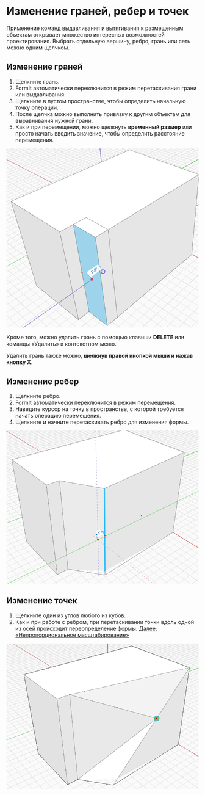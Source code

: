 # Изменение граней, ребер и точек

Применение команд выдавливания и вытягивания к размещенным объектам открывает множество интересных возможностей проектирования. Выбрать отдельную вершину, ребро, грань или сеть можно одним щелчком.

## Изменение граней

1. Щелкните грань.
2. FormIt автоматически переключится в режим перетаскивания грани или выдавливания.
3. Щелкните в пустом пространстве, чтобы определить начальную точку операции.
4. После щелчка можно выполнить привязку к другим объектам для выравнивания нужной грани.
5. Как и при перемещении, можно щелкнуть **временный размер** или просто начать вводить значение, чтобы определить расстояние перемещения.

![](../.gitbook/assets/modify.png)

Кроме того, можно удалить грань с помощью клавиши **DELETE** или команды «Удалить» в контекстном меню.

Удалить грань также можно, **щелкнув правой кнопкой мыши и нажав кнопку X**.

## Изменение ребер

1. Щелкните ребро.
2. FormIt автоматически переключится в режим перемещения.
3. Наведите курсор на точку в пространстве, с которой требуется начать операцию перемещения.
4. Щелкните и начните перетаскивать ребро для изменения формы.

![](../.gitbook/assets/modify2.png)

## Изменение точек

1. Щелкните один из углов любого из кубов.
2. Как и при работе с ребром, при перетаскивании точки вдоль одной из осей происходит переопределение формы. [Далее: «Непропорциональное масштабирование»](non-uniform-scale.md)

![](<../.gitbook/assets/modify3 (1) (1).png>)

